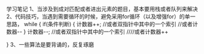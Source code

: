 学习笔记
1、当涉及到成对匹配或者进出元素的题目，基本要用栈或者队列来解决
2、代码技巧，当遇到需要循环的时候，避免采用for循环（以及增强for）的单一思路，
while {
    if(条件判断) {
        计数器++; //或者双指针中其中的一个索引
        //或者计数器--
    }
    计数器--; //或者双指针中其中的一个索引
    ////或者计数器++
    
}
3、一些算法是要背诵的，反复琢磨
